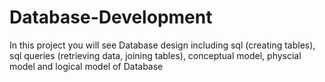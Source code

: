 # Database-Development

In this project you will see Database design including sql (creating tables), sql queries (retrieving data, joining tables), conceptual model, physcial model and logical model of Database
